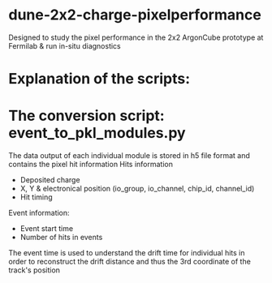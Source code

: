 # dune-2x2-charge-pixelperformance

Designed to study the pixel performance in the 2x2 ArgonCube prototype at Fermilab & run in-situ diagnostics

# Explanation of the scripts:

# The conversion script: event_to_pkl_modules.py

The data output of each individual module is stored in h5 file format and contains the pixel hit information
  Hits information
  
  - Deposited charge
  - X, Y & electronical position (io_group, io_channel, chip_id, channel_id)
  - Hit timing
    
  Event information:
  - Event start time
  - Number of hits in events

  The event time is used to understand the drift time for individual hits in order to reconstruct the drift distance and thus the 3rd coordinate of the track's position
